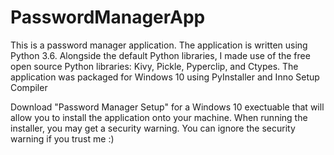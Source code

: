 # PasswordManagerApp
This is a password manager application. The application is written using Python 3.6. Alongside the default Python libraries, I made use of the free open source Python libraries: Kivy, Pickle, Pyperclip, and Ctypes. The application was packaged for Windows 10 using PyInstaller and Inno Setup Compiler

Download "Password Manager Setup" for a Windows 10 exectuable that will allow you to install the application onto your machine. When running the installer, you may get a security warning. You can ignore the security warning if you trust me :)
